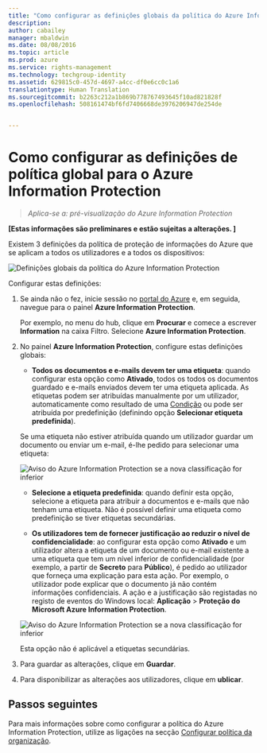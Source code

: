 ```yaml
---
title: "Como configurar as definições globais da política do Azure Information Protection | Azure Rights Management"
description: 
author: cabailey
manager: mbaldwin
ms.date: 08/08/2016
ms.topic: article
ms.prod: azure
ms.service: rights-management
ms.technology: techgroup-identity
ms.assetid: 629815c0-457d-4697-a4cc-df0e6cc0c1a6
translationtype: Human Translation
ms.sourcegitcommit: b2263c212a1b869b778767493645f10ad821828f
ms.openlocfilehash: 508161474bf6fd7406668de3976206947de254de


---
```


# Como configurar as definições de política global para o Azure Information Protection

>*Aplica-se a: pré-visualização do Azure Information Protection*

**[Estas informações são preliminares e estão sujeitas a alterações. ]**

Existem 3 definições da política de proteção de informações do Azure que se aplicam a todos os utilizadores e a todos os dispositivos:

![Definições globais da política do Azure Information Protection](../media/info-protect-policy-settings.png)


Configurar estas definições:

1. Se ainda não o fez, inicie sessão no [portal do Azure](https://portal.azure.com) e, em seguida, navegue para o painel **Azure Information Protection**. 
    
    Por exemplo, no menu do hub, clique em **Procurar** e comece a escrever **Information** na caixa Filtro. Selecione **Azure Information Protection**.

2. No painel **Azure Information Protection**, configure estas definições globais:

    - **Todos os documentos e e-mails devem ter uma etiqueta**: quando configurar esta opção como **Ativado**, todos os todos os documentos guardado e e-mails enviados devem ter uma etiqueta aplicada. As etiquetas podem ser atribuídas manualmente por um utilizador, automaticamente como resultado de uma [Condição](configure-policy-classification.md) ou pode ser atribuída por predefinição (definindo opção **Selecionar etiqueta predefinida**). 

    Se uma etiqueta não estiver atribuída quando um utilizador guardar um documento ou enviar um e-mail, é-lhe pedido para selecionar uma etiqueta:

    ![Aviso do Azure Information Protection se a nova classificação for inferior](../media/info-protect-enforce-label.png)

    - **Selecione a etiqueta predefinida**: quando definir esta opção, selecione a etiqueta para atribuir a documentos e e-mails que não tenham uma etiqueta. Não é possível definir uma etiqueta como predefinição se tiver etiquetas secundárias. 

    - **Os utilizadores tem de fornecer justificação ao reduzir o nível de confidencialidade**: ao configurar esta opção como **Ativado** e um utilizador altera a etiqueta de um documento ou e-mail existente a uma etiqueta que tem um nível inferior de confidencialidade (por exemplo, a partir de **Secreto** para **Público**), é pedido ao utilizador que forneça uma explicação para esta ação. Por exemplo, o utilizador pode explicar que o documento já não contém informações confidenciais. A ação e a justificação são registadas no registo de eventos do Windows local: **Aplicação** > **Proteção do Microsoft Azure Information Protection**.  

    ![Aviso do Azure Information Protection se a nova classificação for inferior](../media/info-protect-lower-justification.png)

    Esta opção não é aplicável a etiquetas secundárias.

3. Para guardar as alterações, clique em **Guardar**.

4. Para disponibilizar as alterações aos utilizadores, clique em **ublicar**.

## Passos seguintes

Para mais informações sobre como configurar a política do Azure Information Protection, utilize as ligações na secção [Configurar política da organização](configure-policy.md#configuring-your-organization-s-policy).  












<!--HONumber=Aug16_HO2-->


